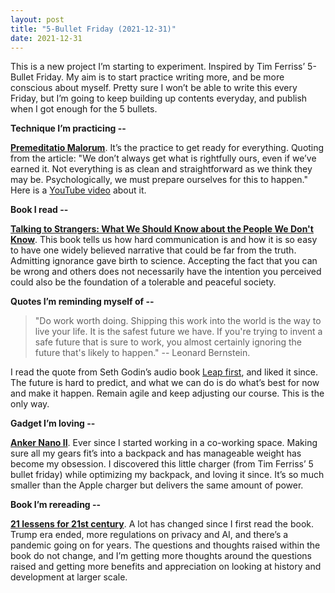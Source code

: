 ```yaml
---
layout: post
title: "5-Bullet Friday (2021-12-31)"
date: 2021-12-31
---
```


This is a new project I’m starting to experiment. Inspired by Tim Ferriss’
5-Bullet Friday. My aim is to start practice writing more, and be more
conscious about myself. Pretty sure I won’t be able to write this every Friday,
but I’m going to keep building up contents everyday, and publish when I got
enough for the 5 bullets.

**Technique I’m practicing --**

[**Premeditatio Malorum**](https://dailystoic.com/premeditatio-malorum/). It’s
the practice to get ready for everything. Quoting from the article: "We don’t
always get what is rightfully ours, even if we’ve earned it. Not everything is
as clean and straightforward as we think they may be. Psychologically, we must
prepare ourselves for this to happen." Here is a [YouTube
video](https://www.youtube.com/watch?v=MhHzrnUtGBY) about it.

**Book I read --**

[**Talking to Strangers: What We Should Know about the People We Don't
Know**](https://www.amazon.com/Talking-Strangers-Should-about-People-ebook/dp/B07NDKVWZW/).
This book tells us how hard communication is and how it is so easy to have one
widely believed narrative that could be far from the truth. Admitting ignorance
gave birth to science. Accepting the fact that you can be wrong and others does
not necessarily have the intention you perceived could also be the foundation
of a tolerable and peaceful society.

**Quotes I’m reminding myself of --**

> "Do work worth doing. Shipping this work into the world is the way to live your
> life. It is the safest future we have. If you're trying to invent a safe future
> that is sure to work, you almost certainly ignoring the future that's likely to
> happen." -- Leonard Bernstein.

I read the quote from Seth Godin’s audio book [Leap
first](https://www.amazon.com/Leap-First-Seth-Godin-audiobook/dp/B00S5KH78K/),
and liked it since. The future is hard to predict, and what we can do is do
what’s best for now and make it happen. Remain agile and keep adjusting our
course. This is the only way.

**Gadget I’m loving --**

[**Anker Nano II**](https://www.amazon.com/gp/product/B08T5QN2TR/). Ever since
I started working in a co-working space. Making sure all my gears fit’s into a
backpack and has manageable weight has become my obsession. I discovered this
little charger (from Tim Ferriss’ 5 bullet friday) while optimizing my
backpack, and loving it since. It’s so much smaller than the Apple charger but
delivers the same amount of power.

**Book I’m rereading --**

[**21 lessens for 21st
century**](https://www.amazon.com/Lessons-21st-Century-Yuval-Harari/dp/0525512179).
A lot has changed since I first read the book. Trump era ended, more
regulations on privacy and AI, and there’s a pandemic going on for years. The
questions and thoughts raised within the book do not change, and I’m getting
more thoughts around the questions raised and getting more benefits and
appreciation on looking at history and development at larger scale.
